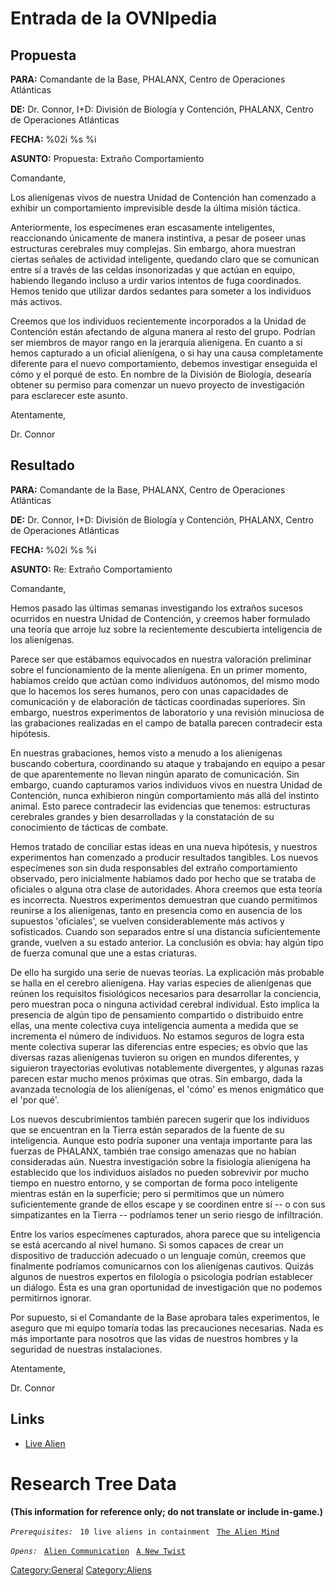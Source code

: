 # Entrada de la OVNIpedia

## Propuesta

**PARA:** Comandante de la Base, PHALANX, Centro de Operaciones
Atlánticas

**DE:** Dr. Connor, I+D: División de Biología y Contención, PHALANX,
Centro de Operaciones Atlánticas

**FECHA:** %02i %s %i

**ASUNTO:** Propuesta: Extraño Comportamiento

Comandante,

Los alienígenas vivos de nuestra Unidad de Contención han comenzado a
exhibir un comportamiento imprevisible desde la última misión táctica.

Anteriormente, los especímenes eran escasamente inteligentes,
reaccionando únicamente de manera instintiva, a pesar de poseer unas
estructuras cerebrales muy complejas. Sin embargo, ahora muestran
ciertas señales de actividad inteligente, quedando claro que se
comunican entre sí a través de las celdas insonorizadas y que actúan en
equipo, habiendo llegando incluso a urdir varios intentos de fuga
coordinados. Hemos tenido que utilizar dardos sedantes para someter a
los individuos más activos.

Creemos que los individuos recientemente incorporados a la Unidad de
Contención están afectando de alguna manera al resto del grupo. Podrían
ser miembros de mayor rango en la jerarquía alienígena. En cuanto a si
hemos capturado a un oficial alienígena, o si hay una causa
completamente diferente para el nuevo comportamiento, debemos investigar
enseguida el cómo y el porqué de esto. En nombre de la División de
Biología, desearía obtener su permiso para comenzar un nuevo proyecto de
investigación para esclarecer este asunto.

Atentamente,

Dr. Connor

## Resultado

**PARA:** Comandante de la Base, PHALANX, Centro de Operaciones
Atlánticas

**DE:** Dr. Connor, I+D: División de Biología y Contención, PHALANX,
Centro de Operaciones Atlánticas

**FECHA:** %02i %s %i

**ASUNTO:** Re: Extraño Comportamiento

Comandante,

Hemos pasado las últimas semanas investigando los extraños sucesos
ocurridos en nuestra Unidad de Contención, y creemos haber formulado una
teoría que arroje luz sobre la recientemente descubierta inteligencia de
los alienígenas.

Parece ser que estábamos equivocados en nuestra valoración preliminar
sobre el funcionamiento de la mente alienígena. En un primer momento,
habíamos creído que actúan como individuos autónomos, del mismo modo que
lo hacemos los seres humanos, pero con unas capacidades de comunicación
y de elaboración de tácticas coordinadas superiores. Sin embargo,
nuestros experimentos de laboratorio y una revisión minuciosa de las
grabaciones realizadas en el campo de batalla parecen contradecir esta
hipótesis.

En nuestras grabaciones, hemos visto a menudo a los alienígenas buscando
cobertura, coordinando su ataque y trabajando en equipo a pesar de que
aparentemente no llevan ningún aparato de comunicación. Sin embargo,
cuando capturamos varios individuos vivos en nuestra Unidad de
Contención, nunca exhibieron ningún comportamiento más allá del instinto
animal. Esto parece contradecir las evidencias que tenemos: estructuras
cerebrales grandes y bien desarrolladas y la constatación de su
conocimiento de tácticas de combate.

Hemos tratado de conciliar estas ideas en una nueva hipótesis, y
nuestros experimentos han comenzado a producir resultados tangibles. Los
nuevos especímenes son sin duda responsables del extraño comportamiento
observado, pero inicialmente habíamos dado por hecho que se trataba de
oficiales o alguna otra clase de autoridades. Ahora creemos que esta
teoría es incorrecta. Nuestros experimentos demuestran que cuando
permitimos reunirse a los alienígenas, tanto en presencia como en
ausencia de los supuestos 'oficiales', se vuelven considerablemente más
activos y sofisticados. Cuando son separados entre sí una distancia
suficientemente grande, vuelven a su estado anterior. La conclusión es
obvia: hay algún tipo de fuerza comunal que une a estas criaturas.

De ello ha surgido una serie de nuevas teorías. La explicación más
probable se halla en el cerebro alienígena. Hay varias especies de
alienígenas que reúnen los requisitos fisiológicos necesarios para
desarrollar la conciencia, pero muestran poca o ninguna actividad
cerebral individual. Esto implica la presencia de algún tipo de
pensamiento compartido o distribuido entre ellas, una mente colectiva
cuya inteligencia aumenta a medida que se incrementa el número de
individuos. No estamos seguros de logra esta mente colectiva superar las
diferencias entre especies; es obvio que las diversas razas alienígenas
tuvieron su origen en mundos diferentes, y siguieron trayectorias
evolutivas notablemente divergentes, y algunas razas parecen estar mucho
menos próximas que otras. Sin embargo, dada la avanzada tecnología de
los alienígenas, el 'cómo' es menos enigmático que el 'por qué'.

Los nuevos descubrimientos también parecen sugerir que los individuos
que se encuentran en la Tierra están separados de la fuente de su
inteligencia. Aunque esto podría suponer una ventaja importante para las
fuerzas de PHALANX, también trae consigo amenazas que no habían
consideradas aún. Nuestra investigación sobre la fisiología alienígena
ha establecido que los individuos aislados no pueden sobrevivir por
mucho tiempo en nuestro entorno, y se comportan de forma poco
inteligente mientras están en la superficie; pero si permitimos que un
número suficientemente grande de ellos escape y se coordinen entre sí --
o con sus simpatizantes en la Tierra -- podríamos tener un serio riesgo
de infiltración.

Entre los varios especímenes capturados, ahora parece que su
inteligencia se está acercando al nivel humano. Si somos capaces de
crear un dispositivo de traducción adecuado o un lenguaje común, creemos
que finalmente podríamos comunicarnos con los alienígenas cautivos.
Quizás algunos de nuestros expertos en filología o psicología podrían
establecer un diálogo. Ésta es una gran oportunidad de investigación que
no podemos permitirnos ignorar.

Por supuesto, si el Comandante de la Base aprobara tales experimentos,
le aseguro que mi equipo tomaría todas las precauciones necesarias. Nada
es más importante para nosotros que las vidas de nuestros hombres y la
seguridad de nuestras instalaciones.

Atentamente,

Dr. Connor

## Links

- [Live Alien](Aliens/Live_Alien "wikilink")

# Research Tree Data

**(This information for reference only; do not translate or include
in-game.)**

*`Prerequisites:`*
` 10 live aliens in containment`
` `[`The Alien Mind`](Aliens/The_Alien_Mind "wikilink")

*`Opens:`*
` `[`Alien Communication`](Aliens/Alien_Communication "wikilink")
` `[`A New Twist`](Storyline/A_New_Twist "wikilink")

[Category:General](Category:General "wikilink")
[Category:Aliens](Category:Aliens "wikilink")